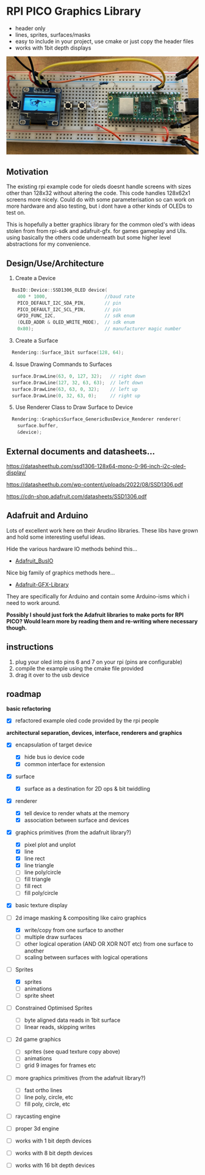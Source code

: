 
# RPI PICO Graphics Library 

 - header only 
 - lines, sprites, surfaces/masks
 - easy to include in your project, use cmake or just copy the header files
 - works with 1bit depth displays

![](IMG_0089.jpg)

## Motivation 

The existing rpi example code for oleds doesnt handle screens with sizes other than 128x32 without altering the code.
This code handles 128x62x1 screens more nicely. Could do with some parameterisation so can work on more hardware and also testing, but i dont have a other kinds of OLEDs to test on.

This is hopefully a better graphics library for the common oled's with ideas stolen from from rpi-sdk and adafruit-gfx. for games gameplay and UIs. using basically the others code underneath but some higher level abstractions for my convenience.


## Design/Use/Architecture

1. Create a Device


~~~c++
  BusIO::Device::SSD1306_OLED device(
    400 * 1000,                     //baud rate
    PICO_DEFAULT_I2C_SDA_PIN,       // pin
    PICO_DEFAULT_I2C_SCL_PIN,       // pin
    GPIO_FUNC_I2C,                  // sdk enum
    (OLED_ADDR & OLED_WRITE_MODE),  // sdk enum
    0x80);                          // manufacturer magic number
~~~

3. Create a Surface

~~~c++
  Rendering::Surface_1bit surface(128, 64);
~~~

4. Issue Drawing Commands to Surfaces

~~~c++
  surface.DrawLine(63, 0, 127, 32);   // right down
  surface.DrawLine(127, 32, 63, 63);  // left down
  surface.DrawLine(63, 63, 0, 32);    // left up
  surface.DrawLine(0, 32, 63, 0);     // right up
~~~


5. Use Renderer Class to Draw Surface to Device

~~~c++
  Rendering::GraphicsSurface_GenericBusDevice_Renderer renderer(
    surface.buffer, 
    &device);
~~~


## External documents and datasheets... 

https://datasheethub.com/ssd1306-128x64-mono-0-96-inch-i2c-oled-display/ 

https://datasheethub.com/wp-content/uploads/2022/08/SSD1306.pdf

https://cdn-shop.adafruit.com/datasheets/SSD1306.pdf  

## Adafruit and Arduino

Lots of excellent work here on their Arudino libraries. These libs have grown and hold some interesting useful ideas. 

Hide the various hardware IO methods behind this... 
 - [Adafruit_BusIO](https://github.com/adafruit/Adafruit_BusIO) 

Nice big family of graphics methods here... 
 - [Adafruit-GFX-Library](https://github.com/adafruit/Adafruit-GFX-Library)

 They are specifically for Arduino and contain some Arduino-isms which i need to work around. 

__Possibly I should just fork the Adafruit libraries to make ports for RPI PICO? Would learn more by reading them and re-writing where necessary though.__

## instructions

1. plug your oled into pins 6 and 7 on your rpi (pins are configurable)
2. compile the example using the cmake file provided
3. drag it over to the usb device

## roadmap

**basic refactoring**

- [x] refactored example oled code provided by the rpi people

**architectural separation, devices, interface, renderers and graphics**

- [x] encapsulation of target device 
  - [x] hide bus io device code 
  - [x] common interface for extension

- [x] surface 
  - [x] surface as a destination for 2D ops & bit twiddling 

- [x] renderer 
  - [x] tell device to render whats at the memory  
  - [x] association between surface and devices 

- [x] graphics primitives (from the adafruit library?)
  - [x] pixel plot and unplot 
  - [x] line
  - [x] line rect
  - [x] line triangle
  - [ ] line poly/circle
  - [ ] fill triangle
  - [ ] fill rect
  - [ ] fill poly/circle

- [x] basic texture display

- [ ] 2d image masking & compositing like cairo graphics
  - [x] write/copy from one surface to another 
  - [ ] multiple draw surfaces
  - [ ] other logical operation (AND OR XOR NOT etc) from one surface to another
  - [ ] scaling between surfaces with logical operations

- [ ] Sprites
  - [x] sprites
  - [ ] animations
  - [ ] sprite sheet

- [ ] Constrained Optimised Sprites
  - [ ] byte aligned data reads in 1bit surface
  - [ ] linear reads, skipping writes

- [ ] 2d game graphics
  - [ ] sprites (see quad texture copy above)
  - [ ] animations
  - [ ] grid 9 images for frames etc

- [ ] more graphics primitives (from the adafruit library?)
  - [ ] fast ortho lines
  - [ ] line poly, circle, etc
  - [ ] fill poly, circle, etc

- [ ] raycasting engine
- [ ] proper 3d engine

- [ ] works with 1 bit depth devices
- [ ] works with 8 bit depth devices
- [ ] works with 16 bit depth devices

